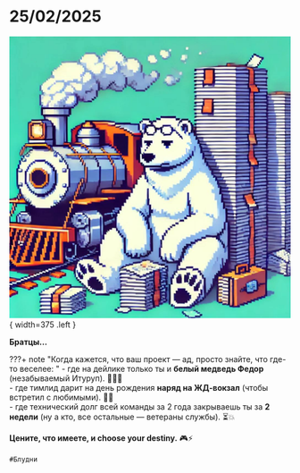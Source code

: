 # 25/02/2025

![ ](<../../assets/img/photo_2025-10-02_20-16-24.jpg>){ width=375 .left }

**Братцы…**

???+ note "Когда кажется, что ваш проект — ад, просто знайте, что где-то веселее:  "
    - где на дейлике только ты и **белый медведь Федор** (незабываемый Итуруп). 🐻‍❄️📍  
    - где тимлид дарит на день рождения **наряд на ЖД-вокзал**  (чтобы встретил с любимыми). 🎁🚂  
    - где технический долг всей команды за 2 года закрываешь ты за **2 недели** (ну а кто, все остальные — ветераны службы). ⏳💥  

**Цените, что имеете, и choose your destiny.** 🎮⚡️

`#Блудни`